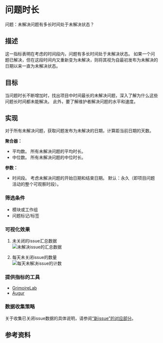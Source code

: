 # 问题时长

问题：未解决问题有多长时间处于未解决状态？

## 描述
这一指标表明在考虑的时间段内，问题有多长时间处于未解决状态。 如果一个问题已解决，但在这段时间内又重新变为未解决，则将其视为自最初发布为未解决的日期以来一直为未解决状态。

## 目标
当问题时长不断增加时，找出项目中时间最长的未解决问题，深入了解为什么这些问题长时间都未能解决。 此外，要了解维护者解决问题的水平和速度。

## 实现
对于所有未解决问题，获取问题发布为未解决的日期，计算距当前日期的天数。

**聚合器：**
* 平均数。 所有未解决问题的平均时长。
* 中位数。 所有未解决问题的中位时长。

**参数：**
* 时间段。 考虑未解决问题的开始日期和结束日期。 默认：永久（即项目问题活动的整个可观察时段）。

### 筛选条件
* 模块或工作组
* 问题标记/标签

### 可视化效果

1. 未关闭的issue汇总数据<br /> ![未解决issue的汇总数据](images/open_issue_data.png)

2. 每天未关闭issue的数量<br /> ![每天未解决issue的计数](images/open_issue_count_timeseries.png)

### 提供指标的工具

* [GrimoireLab](https://chaoss.github.io/grimoirelab/)
* [Augur](http://augur.osshealth.io/api_docs/#api-Evolution-Open_Issue_Age_Repo_)

### 数据收集策略

关于收集已关闭issue数据的具体说明，请参阅[“新issue”的对应部分](https://github.com/chaoss/wg-evolution/blob/master/metrics/Issues_New.md#data-collection-strategies)。

## 参考资料
